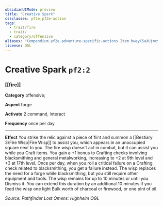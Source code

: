 ```yaml
---
obsidianUIMode: preview
title: "Creative Spark"
cssclasses: pf2e,pf2e-action
tags:
  - trait/fire
  - trait/
  - category/offensive
aliases: "Compendium.pf2e.adventure-specific-actions.Item.bweyCSaXUjmcSTAO"
license: OGL
---
```

# Creative Spark `pf2:2`

### [[fire]]

**Category** offensive; 




**Aspect** forge

**Activate** 2 command, Interact

**Frequency** once per day

* * *

**Effect** You strike the relic against a piece of flint and summon a [[Bestiary 3/Fire Wisp|Fire Wisp]] to assist you, which appears in an unoccupied square next to you. The fire wisp doesn't act in combat, but it can assist you while you Craft items. You gain a +1 bonus to Crafting checks involving blacksmithing and general metalworking, increasing to +2 at 9th level and +3 at 17th level. Once per day, when you roll a critical failure on a Crafting check related to blacksmithing, you get a failure instead. The wisp replaces the need for a forge while blacksmithing, but you still require other equipment and tools. The wisp remains for up to 10 minutes or until you Dismiss it. You can extend this duration by an additional 10 minutes if you feed the wisp one light Bulk worth of charcoal or firewood, or one pint of oil.

*Source: Pathfinder Lost Omens: Highhelm*
*OGL*